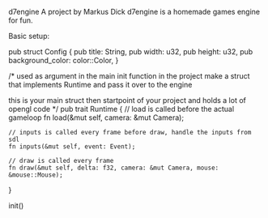 d7engine
A project by Markus Dick
d7engine is a homemade games engine for fun.

Basic setup:

pub struct Config {
    pub title: String,
    pub width: u32,
    pub height: u32,
    pub background_color: color::Color,
}

/*
used as argument in the main init function
in the project make a struct that implements Runtime
and pass it over to the engine

this is your main struct then startpoint of your project 
and holds a lot of opengl code
*/
pub trait Runtime {
    // load is called before the actual gameloop
    fn load(&mut self, camera: &mut Camera);

    // inputs is called every frame before draw, handle the inputs from sdl
    fn inputs(&mut self, event: Event);

    // draw is called every frame
    fn draw(&mut self, delta: f32, camera: &mut Camera, mouse: &mouse::Mouse);
}


init()